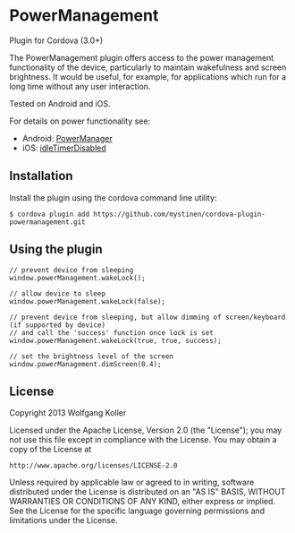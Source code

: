 PowerManagement
===============
Plugin for Cordova (3.0+)

The PowerManagement plugin offers access to the power management functionality of the device, particularly to maintain wakefulness and screen brightness.
It would be useful, for example, for applications which run for a long time without any user interaction.

Tested on Android and iOS.

For details on power functionality see:

* Android: [PowerManager](http://developer.android.com/reference/android/os/PowerManager.html)
* iOS: [idleTimerDisabled](http://developer.apple.com/library/ios/documentation/UIKit/Reference/UIApplication_Class/Reference/Reference.html#//apple_ref/occ/instp/UIApplication/idleTimerDisabled)

Installation
---------
Install the plugin using the cordova command line utility:

`$ cordova plugin add https://github.com/mystinen/cordova-plugin-powermanagement.git`

Using the plugin
---------
```
// prevent device from sleeping
window.powerManagement.wakeLock();

// allow device to sleep
window.powerManagement.wakeLock(false);

// prevent device from sleeping, but allow dimming of screen/keyboard (if supported by device)
// and call the 'success' function once lock is set
window.powerManagement.wakeLock(true, true, success);

// set the brightness level of the screen
window.powerManagement.dimScreen(0.4);
```

License
---------
Copyright 2013 Wolfgang Koller

Licensed under the Apache License, Version 2.0 (the "License");
you may not use this file except in compliance with the License.
You may obtain a copy of the License at

    http://www.apache.org/licenses/LICENSE-2.0

Unless required by applicable law or agreed to in writing, software
distributed under the License is distributed on an "AS IS" BASIS,
WITHOUT WARRANTIES OR CONDITIONS OF ANY KIND, either express or implied.
See the License for the specific language governing permissions and
limitations under the License.
